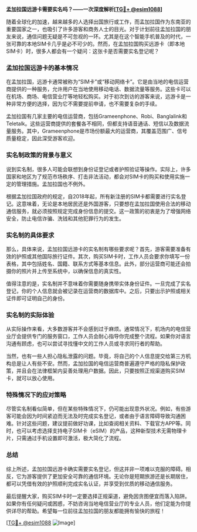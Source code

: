 **孟加拉国远游卡需要实名吗？——一次深度解析[[TG💪+ @esim1088](https://t.me/s/esim1088)]**

随着全球化的加速，越来越多的人选择出国旅行或工作，而孟加拉国作为东南亚的重要国家之一，也吸引了许多游客和商务人士的目光。对于计划前往孟加拉国的朋友来说，通信问题无疑是不可忽视的一环。尤其是在这个智能手机普及的时代，一张可靠的本地SIM卡几乎是必不可少的。然而，在孟加拉国购买远游卡（即本地SIM卡）时，很多人都会有一个疑问：这张卡是否需要实名登记呢？

### 孟加拉国远游卡的基本情况

在孟加拉国，远游卡通常被称为“SIM卡”或“移动网络卡”。它是由当地的电信运营商提供的一种服务，允许用户在当地使用移动电话、数据流量等服务。这些卡可以在机场、商场、电信营业厅等地轻松购买。对于初次到访的游客来说，远游卡是一种非常方便的选择，因为它不需要提前申请，也不需要复杂的手续。

孟加拉国有几家主要的电信运营商，包括Grameenphone、Robi、Banglalink和Teletalk。这些运营商提供的套餐各不相同，但都支持语音通话、短信以及数据流量服务。其中，Grameenphone是市场份额最大的运营商，其覆盖范围广、信号质量稳定，因此深受游客欢迎。

### 实名制政策的背景与意义

说到实名制，很多人可能会联想到身份证登记或者护照验证等操作。实际上，许多国家和地区为了规范市场秩序、打击非法活动，都会对SIM卡的购买和使用实施一定的管理措施。孟加拉国也不例外。

根据孟加拉国政府的规定，自2018年起，所有新注册的SIM卡都需要进行实名登记。这意味着，无论是本地居民还是外国游客，只要想在孟加拉国使用合法的移动通信服务，就必须按照规定完成身份信息的提交。这一政策的初衷是为了增强网络安全，防止电信诈骗、洗钱和其他犯罪行为的发生。

### 实名制的具体要求

那么，具体来说，孟加拉国远游卡的实名制有哪些要求呢？首先，游客需要准备有效的护照或其他国际旅行证件。其次，购买SIM卡时，工作人员会要求你填写一份表格，其中包括姓名、国籍、联系方式等基本信息。此外，部分运营商可能还会拍摄你的照片并上传至系统中，以确保信息的真实性。

值得注意的是，实名制并不意味着你需要随身携带实体身份证件。一旦完成了实名登记，你的个人信息就会被记录在运营商的数据库中。之后，只要出示护照或相关证件即可证明自己的身份。

### 实名制的实际体验

从实际操作来看，大多数游客并不会感到过于麻烦。通常情况下，机场内的电信营业厅会提供专门的服务窗口，工作人员会耐心指导你完成整个流程。如果你对语言沟通有顾虑，也可以尝试寻找懂中文的工作人员或寻求同行者的帮助。

当然，也有一些人担心隐私泄露的问题。毕竟，将自己的个人信息提交给第三方机构总是让人有些不安。然而，孟加拉国的电信运营商普遍遵守严格的隐私保护政策，并且会在法律框架内妥善处理用户数据。因此，只要按照正规渠道购买SIM卡，就可以放心使用。

### 特殊情况下的应对策略

尽管实名制看似简单，但在某些特殊情况下，仍可能出现意外状况。例如，有些游客可能会因为时间紧迫而无法及时完成实名登记，或者由于语言障碍导致沟通困难。针对这些问题，建议提前做好功课，比如查阅相关资料、下载官方APP等。同时，也可以考虑选择支持电子SIM卡（eSIM）的产品，这种新型技术无需物理卡片，只需通过手机设置即可激活，极大简化了流程。

### 总结

综上所述，孟加拉国远游卡确实需要实名登记，但这并非一项难以克服的障碍。相反，它为游客提供了更加安全可靠的通信环境。无论你是短期旅游还是长期居住，都可以凭借有效的护照顺利完成实名认证，并享受到优质的移动通信服务。

最后提醒大家，购买SIM卡时一定要选择正规渠道，避免因贪图便宜而落入陷阱。如果你有任何疑问或困惑，不妨咨询当地电信营业厅的专业人员，他们定能为你提供详尽的帮助。希望每一位前往孟加拉国的朋友都能拥有愉快的旅程！

[[TG💪+ @esim1088](https://t.me/s/esim1088) ![Image](https://i.postimg.cc/4NQfJmqS/Snipaste-2025-05-13-00-14-12.png)]